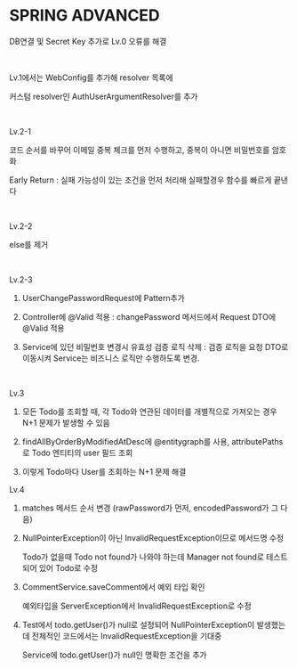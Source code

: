 # SPRING ADVANCED

DB연결 및 Secret Key 추가로 Lv.0 오류를 해결

​

Lv.1에서는 WebConfig를 추가해 resolver 목록에

커스텀 resolver인 AuthUserArgumentResolver를 추가

​

Lv.2-1 

코드 순서를 바꾸어 이메일 중복 체크를 먼저 수행하고, 중복이 아니면 비밀번호를 암호화

Early Return : 실패 가능성이 있는 조건을 먼저 처리해 실패할경우 함수를 빠르게 끝낸다

​

Lv.2-2

else를 제거

​

Lv.2-3

1) UserChangePasswordRequest에 Pattern추가

2) Controller에 @Valid 적용 : changePassword 메서드에서 Request DTO에 @Valid 적용

3) Service에 있던 비밀번호 변경시 유효성 검증 로직 삭제 : 검증 로직을 요청 DTO로 이동시켜 Service는 비즈니스 로직만 수행하도록 변경.

​

Lv.3

1) 모든 Todo를 조회할 때, 각 Todo와 연관된 데이터를 개별적으로 가져오는 경우 N+1 문제가 발생할 수 있음

2) findAllByOrderByModifiedAtDesc에 @entitygraph를 사용, attributePaths로 Todo 엔티티의 user 필드 조회

3) 이렇게 Todo마다 User를 조회하는 N+1 문제 해결



Lv.4

1) matches 메서드 순서 변경 (rawPassword가 먼저, encodedPassword가 그 다음)

2) NullPointerException이 아닌 InvalidRequestException이므로 메서드명 수정

   Todo가 없을때 Todo not found가 나와야 하는데 Manager not found로 테스트 되어 있어 Todo로 수정

4) CommentService.saveComment에서 예외 타입 확인

   예외타입을 ServerException에서 InvalidRequestException로 수정

5) Test에서 todo.getUser()가 null로 설정되어 NullPointerException이 발생했는데 전체적인 코드에서는 InvalidRequestException을 기대중

   Service에 todo.getUser()가 null인 명확한 조건을 추가
